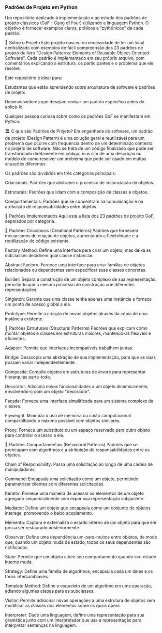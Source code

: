 ### Padrões de Projeto em Python
Um repositório dedicado à implementação e ao estudo dos padrões de projeto clássicos (GoF - Gang of Four) utilizando a linguagem Python. O objetivo é fornecer exemplos claros, práticos e "pythônicos" de cada padrão.

📖 Sobre o Projeto
Este projeto nasceu da necessidade de ter um local centralizado com exemplos de fácil compreensão dos 23 padrões de projeto do livro "Design Patterns: Elements of Reusable Object-Oriented Software". Cada padrão é implementado em seu próprio arquivo, com comentários explicando a estrutura, os participantes e o problema que ele resolve.

Este repositório é ideal para:

Estudantes que estão aprendendo sobre arquitetura de software e padrões de projeto.

Desenvolvedores que desejam revisar um padrão específico antes de aplicá-lo.

Qualquer pessoa curiosa sobre como os padrões GoF se manifestam em Python.

🏛️ O que são Padrões de Projeto?
Em engenharia de software, um padrão de projeto (Design Pattern) é uma solução geral e reutilizável para um problema que ocorre com frequência dentro de um determinado contexto no projeto de software. Não se trata de um código finalizado que pode ser transformado diretamente em código, mas sim de uma descrição ou modelo de como resolver um problema que pode ser usado em muitas situações diferentes.

Os padrões são divididos em três categorias principais:

Criacionais: Padrões que abstraem o processo de instanciação de objetos.

Estruturais: Padrões que lidam com a composição de classes e objetos.

Comportamentais: Padrões que se concentram na comunicação e na atribuição de responsabilidades entre objetos.

📂 Padrões Implementados
Aqui está a lista dos 23 padrões de projeto GoF, separados por categoria.

🔷 Padrões Criacionais (Creational Patterns)
Padrões que fornecem mecanismos de criação de objetos, aumentando a flexibilidade e a reutilização do código existente.

Factory Method: Define uma interface para criar um objeto, mas deixa as subclasses decidirem qual classe instanciar.

Abstract Factory: Fornece uma interface para criar famílias de objetos relacionados ou dependentes sem especificar suas classes concretas.

Builder: Separa a construção de um objeto complexo de sua representação, permitindo que o mesmo processo de construção crie diferentes representações.

Singleton: Garante que uma classe tenha apenas uma instância e fornece um ponto de acesso global a ela.

Prototype: Permite a criação de novos objetos através da cópia de uma instância existente.

🔶 Padrões Estruturais (Structural Patterns)
Padrões que explicam como montar objetos e classes em estruturas maiores, mantendo-as flexíveis e eficientes.

Adapter: Permite que interfaces incompatíveis trabalhem juntas.

Bridge: Desacopla uma abstração de sua implementação, para que as duas possam variar independentemente.

Composite: Compõe objetos em estruturas de árvore para representar hierarquias parte-todo.

Decorator: Adiciona novas funcionalidades a um objeto dinamicamente, envolvendo-o com um objeto "decorador".

Facade: Fornece uma interface simplificada para um sistema complexo de classes.

Flyweight: Minimiza o uso de memória ou custo computacional compartilhando o máximo possível com objetos similares.

Proxy: Fornece um substituto ou um espaço reservado para outro objeto para controlar o acesso a ele.

🔶 Padrões Comportamentais (Behavioral Patterns)
Padrões que se preocupam com algoritmos e a atribuição de responsabilidades entre os objetos.

Chain of Responsibility: Passa uma solicitação ao longo de uma cadeia de manipuladores.

Command: Encapsula uma solicitação como um objeto, permitindo parametrizar clientes com diferentes solicitações.

Iterator: Fornece uma maneira de acessar os elementos de um objeto agregado sequencialmente sem expor sua representação subjacente.

Mediator: Define um objeto que encapsula como um conjunto de objetos interage, promovendo o baixo acoplamento.

Memento: Captura e externaliza o estado interno de um objeto para que ele possa ser restaurado posteriormente.

Observer: Define uma dependência um-para-muitos entre objetos, de modo que, quando um objeto muda de estado, todos os seus dependentes são notificados.

State: Permite que um objeto altere seu comportamento quando seu estado interno muda.

Strategy: Define uma família de algoritmos, encapsula cada um deles e os torna intercambiáveis.

Template Method: Define o esqueleto de um algoritmo em uma operação, adiando algumas etapas para as subclasses.

Visitor: Permite adicionar novas operações a uma estrutura de objetos sem modificar as classes dos elementos sobre os quais opera.

Interpreter: Dado uma linguagem, define uma representação para sua gramática junto com um interpretador que usa a representação para interpretar sentenças na linguagem.

